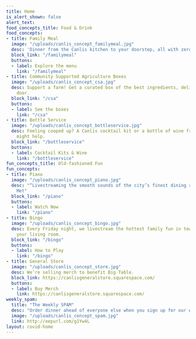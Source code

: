 ```yaml
---
title: Home
is_alert_shown: false
alert_text:
food_concepts_title: Food & Drink
food_concepts:
- title: Family Meal
  image: "/uploads/canlis_concept_familymeal.jpg"
  desc: 'Dinner from the Canlis kitchen to your doorstep, all with zero contact. '
  block_link: "/familymeal"
  buttons:
  - label: Explore the menu
    link: "/familymeal"
- title: Community Supported Agriculture Boxes
  image: "/uploads/canlis_concept_csa.jpg"
  desc: Support a farm! Get a curated box of the best ingredients, delivered to your
    door.
  block_link: "/csa"
  buttons:
  - label: See the boxes
    link: "/csa"
- title: Bottle Service
  image: "/uploads/canlis_concept_bottleservice.jpg"
  desc: Feeling cooped up? A Canlis cocktail kit or a bottle of wine from our cellar
    might help.
  block_link: "/bottleservice"
  buttons:
  - label: Cocktail Kits & Wine
    link: "/bottleservice"
fun_concepts_title: Old-fashioned Fun
fun_concepts:
- title: Piano
  image: "/uploads/canlis_concept_piano.jpg"
  desc: "“Livestreaming the smooth sounds of the city’s finest dining room…”  - Seattle
    Met"
  block_link: "/piano"
  buttons:
  - label: Watch Now
    link: "/piano"
- title: Bingo
  image: "/uploads/canlis_concept_bingo.jpg"
  desc: Every Friday night, we livestream the hottest family fun in town, right to
    your living room.
  block_link: "/bingo"
  buttons:
  - label: How to Play
    link: "/bingo"
- title: General Store
  image: "/uploads/canlis_concept_store.jpg"
  desc: We’re selling merch to benefit Big Table.
  block_link: https://canlisgeneralstore.squarespace.com/
  buttons:
  - label: Buy Merch
    link: https://canlisgeneralstore.squarespace.com/
weekly_spam:
  title: "The Weekly SPAM"
  desc: "Order dinner ahead of everyone else when you sign up for our weekly email list. Also, get a peek behind the scenes, and other exclusive extras."
  image: "/uploads/canlis_concept_spam.jpg"
  link: http://eepurl.com/g1Yw4L
layout: covid-home
---
```


